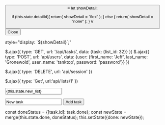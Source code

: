 <button onClick={this.openEditModal(list)} className="listEdit">=
let showDetail;

if (this.state.detailId){
  return(
    showDetail = "flex"
  );
} else {
  return(
    showDetail = "none"
  );
}
// <button onClick={this.closeDetail} className="closeButton">Close</button>
</form>
style="display: `${showDetail}`;"

$.ajax({
    type: 'GET',
    url: '/api/tasks',
    data: {task: {list_id: 32}}
})
$.ajax({
    type: 'POST',
    url: 'api/users',
    data: {user: {first_name: 'Jeff',
                  last_name: 'Gronewold',
                  user_name: 'tanktop',
                  password: 'password'}}
})

$.ajax({
  type: 'DELETE',
  url: 'api/session'
})




$.ajax({
  type: 'Get',
  url:'api/lists/1'
  })


   <form>
     <label value="Enter a new list name:">
       <input type="text"
               value={this.state.new_list}
               onChange={this.update("user_name")}
               className="list-input"
               />
     </label>
   </form>


   <form onSubmit={this.handleNewTask}>
     <input type="text"
             value="New task"
             onChange={this.update("title")}
     />
   <input type="submit" value="Add task" />

   </form>

   const doneStatus = {[task.id]: task.done};
   const newState = merge(this.state.done, doneStatus);
   this.setState({done: newState});
